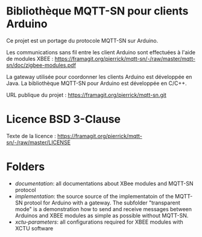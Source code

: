 Bibliothèque MQTT-SN pour clients Arduino
=====================

Ce projet est un portage du protocole MQTT-SN sur Arduino. 

Les communications sans fil entre les client Arduino sont effectuées à l'aide de modules XBEE : https://framagit.org/pierrick/mqtt-sn/-/raw/master/mqtt-sn/doc/zigbee-modules.pdf

La gateway utilisée pour coordonner les clients Arduino est développée en Java.
La bibliothèque MQTT-SN pour Arduino est développée en C/C++.

URL publique du projet : https://framagit.org/pierrick/mqtt-sn.git

# Licence BSD 3-Clause 

Texte de la licence : https://framagit.org/pierrick/mqtt-sn/-/raw/master/LICENSE

# Folders

 * *documentation*: all documentations about XBee modules and MQTT-SN protocol
 * *implementation*: the source source of the implementatoin of the MQTT-SN protool for Arduino with a gateway. The subfolder "transparent mode" is a demonstration how to send and receive messages between Arduinos and XBEE modules as simple as possible without MQTT-SN.  
 * *xctu-parameters*: all configurations required for XBEE modules with XCTU software 
